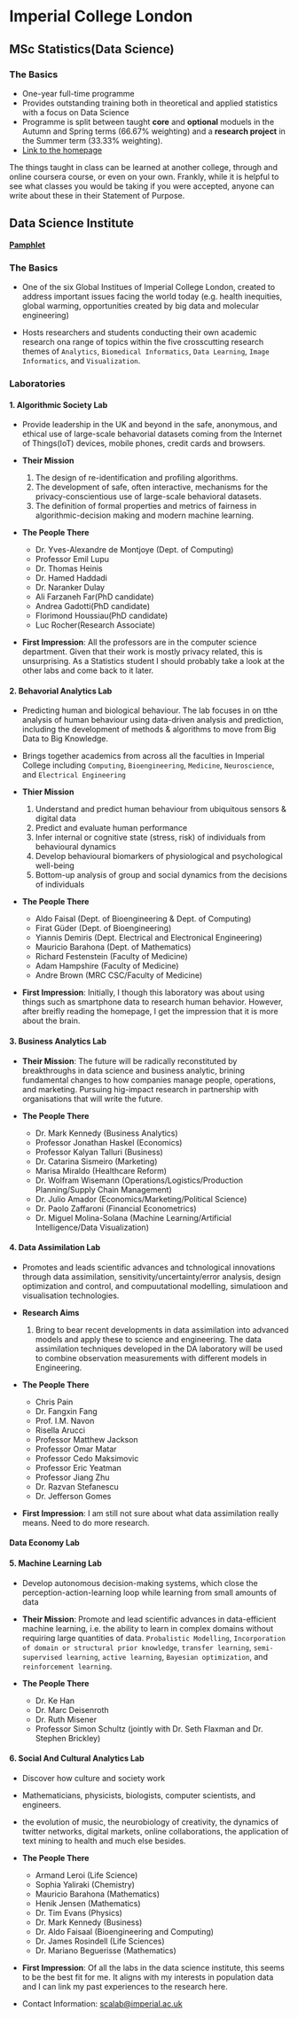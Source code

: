 # Imperial College London
## MSc Statistics(Data Science)
### The Basics
* One-year full-time programme
* Provides outstanding training both in theoretical and applied statistics with a focus on Data Science
* Programme is split between taught **core** and **optional** moduels in the Autumn and Spring terms (66.67% weighting) and a **research project** in the Summer term (33.33% weighting).
* [Link to the homepage](https://www.imperial.ac.uk/mathematics/postgraduate/msc/statistics/prospective/msc-statistics-data-science/)

The things taught in class can be learned at another college, through and online coursera course, or even on your own. Frankly, while it is helpful to see what classes you would be taking if you were accepted, anyone can write about these in their Statement of Purpose. 

## Data Science Institute

[**Pamphlet**](https://www.imperial.ac.uk/media/imperial-college/data-science-institute/DSI_booklet_Web.pdf)

### The Basics
* One of the six Global Institues of Imperial College London, created to address important issues facing the world today (e.g. health inequities, global warming, opportunities created by big data and molecular engineering)

* Hosts researchers and students conducting their own academic research ona range of topics within the five crosscutting research themes of `Analytics`, `Biomedical Informatics`, `Data Learning`, `Image Informatics`, and `Visualization`. 

### Laboratories
#### 1. Algorithmic Society Lab
* Provide leadership in the UK and beyond in the safe, anonymous, and ethical use of large-scale behavorial datasets coming from the Internet of Things(IoT) devices, mobile phones, credit cards and browsers. 

* **Their Mission** <ol>
    <li>The design of re-identification and profiling algorithms.
    <li>The development of safe, often interactive, mechanisms for the privacy-conscientious use of large-scale behavioral datasets.
    <li>The definition of formal properties and metrics of fairness in algorithmic-decision making and modern machine learning.
  </ol>

* **The People There** <ul>
    <li>Dr. Yves-Alexandre de Montjoye (Dept. of Computing)
    <li>Professor Emil Lupu
    <li>Dr. Thomas Heinis
    <li>Dr. Hamed Haddadi
    <li>Dr. Naranker Dulay
    <li>Ali Farzaneh Far(PhD candidate)
    <li>Andrea Gadotti(PhD candidate)
    <li>Florimond Houssiau(PhD candidate)
    <li>Luc Rocher(Research Associate)
  </ul>

* **First Impression**: All the professors are in the computer science department. Given that their work is mostly privacy related, this is unsurprising. As a Statistics student I should probably take a look at the other labs and come back to it later.

#### 2. Behavorial Analytics Lab
* Predicting human and biological behaviour. The lab focuses in on tthe analysis of human behaviour using data-driven analysis and prediction, including the development of methods & algorithms to move from Big Data to Big Knowledge.

* Brings together academics from across all the faculties in Imperial College including `Computing`, `Bioengineering`, `Medicine`, `Neuroscience`, and `Electrical Engineering`

* **Thier Mission** 
  <ol>
    <li>Understand and predict human behaviour from ubiquitous sensors & digital data
    <li>Predict and evaluate human performance
    <li>Infer internal or cognitive state (stress, risk) of individuals from behavioural dynamics
    <li>Develop behavioural biomarkers of physiological and psychological well-being
    <li>Bottom-up analysis of group and social dynamics from the decisions of individuals
  </ol>

* **The People There** <ul>
    <li>Aldo Faisal (Dept. of Bioengineering & Dept. of Computing)
    <li>Firat Güder (Dept. of Bioengineering)
    <li>Yiannis Demiris (Dept. Electrical and Electronical Engineering)
    <li>Mauricio Barahona (Dept. of Mathematics)
    <li>Richard Festenstein (Faculty of Medicine)
    <li>Adam Hampshire (Faculty of Medicine)
    <li>Andre Brown (MRC CSC/Faculty of Medicine)
  </ul>

* **First Impression**: Initially, I though this laboratory was about using things such as smartphone data to research human behavior. However, after breifly reading the homepage, I get the impression that it is more about the brain. 

#### 3. Business Analytics Lab
* **Their Mission**: The future will be radically reconstituted by breakthroughs in data science and business analytic, brining fundamental changes to how companies manage people, operations, and marketing. Pursuing hig-impact research in partnership with organisations that will write the future.

* **The People There** <ul>
    <li>Dr. Mark Kennedy (Business Analytics)
    <li>Professor Jonathan Haskel (Economics)
    <li>Professor Kalyan Talluri (Business)
    <li>Dr. Catarina Sismeiro (Marketing)
    <li>Marisa Miraldo (Healthcare Reform)
    <li>Dr. Wolfram Wisemann (Operations/Logistics/Production Planning/Supply Chain Management)
    <li>Dr. Julio Amador (Economics/Marketing/Political Science)
    <li>Dr. Paolo Zaffaroni (Financial Econometrics)
    <li>Dr. Miguel Molina-Solana (Machine Learning/Artificial Intelligence/Data Visualization)
  </ul>

#### 4. Data Assimilation Lab
* Promotes and leads scientific advances and tchnological innovations through data assimilation, sensitivity/uncertainty/error analysis, design optimization and control, and compuutational modelling, simulatioon and visualisation technologies. 

* **Research Aims** <ol>
    <li>Bring to bear recent developments in data assimilation into advanced models and apply these to science and engineering. The data assimilation techniques developed in the DA laboratory will be used to combine observation measurements with different models in Engineering.</li>
    </ol>

* **The People There** <ul>
    <li>Chris Pain
    <li>Dr. Fangxin Fang
    <li>Prof. I.M. Navon
    <li>Risella Arucci
    <li>Professor Matthew Jackson
    <li>Professor Omar Matar
    <li>Professor Cedo Maksimovic
    <li>Professor Eric Yeatman
    <li>Professor Jiang Zhu
    <li>Dr. Razvan Stefanescu
    <li>Dr. Jefferson Gomes
  </ul>

* **First Impression**: I am still not sure about what data assimilation really means. Need to do more research.

#### Data Economy Lab

#### 5. Machine Learning Lab
* Develop autonomous decision-making systems, which close the perception-action-learning loop while learning from small amounts of data

* **Their Mission**: Promote and lead scientific advances in data-efficient machine learning, i.e. the ability to learn in complex domains without requiring large quantities of data. `Probalistic Modelling`, `Incorporation of domain or structural prior knowledge`, `transfer learning`, `semi-supervised learning`, `active learning`, `Bayesian optimization`, and `reinforcement learning`.

* **The People There** <ul>
    <li>Dr. Ke Han
    <li>Dr. Marc Deisenroth
    <li>Dr. Ruth Misener
    <li>Professor Simon Schultz (jointly with Dr. Seth Flaxman and Dr. Stephen Brickley)
  </ul>

#### 6. Social And Cultural Analytics Lab
* Discover how culture and society work
* Mathematicians, physicists, biologists, computer scientists, and engineers.
* the evolution of music, the neurobiology of creativity, the dynamics of twitter networks, digital markets, online collaborations, the application of text mining to health and much else besides.

* **The People There** <ul>
    <li>Armand Leroi (Life Science)
    <li>Sophia Yaliraki (Chemistry)
    <li>Mauricio Barahona (Mathematics)
    <li>Henik Jensen (Mathematics)
    <li>Dr. Tim Evans (Physics)
    <li>Dr. Mark Kennedy (Business)
    <li>Dr. Aldo Faisaal (Bioengineering and Computing)
    <li>Dr. James Rosindell (Life Sciences)
    <li>Dr. Mariano Beguerisse (Mathematics)
  </ul>

* **First Impression**: Of all the labs in the data science institute, this seems to be the best fit for me. It aligns with my interests in population data and I can link my past experiences to the research here.

* Contact Information: scalab@imperial.ac.uk

